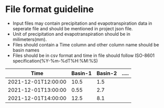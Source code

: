 # File format guideline  

- Input files may contain precipitation and evapotranspiration data in seperate file and should be mentioned in project json file.
- Unit of precipitation and evapotranspiration should be in milimeters(mm).  
- Files should contain a Time column and other column name should be basin names 
- Files should be in csv format and time in file should follow ISO-8601 specification(%Y-%m-%dT%H:%M:%S) 

|Time               |Basin-1|Basin-2| ..... |
|-------------------|-------|-------|-------|
|2021-12-01T12:00:00| 10.5  | 1.5   |       | 
|2021-12-01T13:00:00| 0.55  | 2.7   |       |
|2021-12-01T14:00:00| 12.5  | 8.1   |       | 